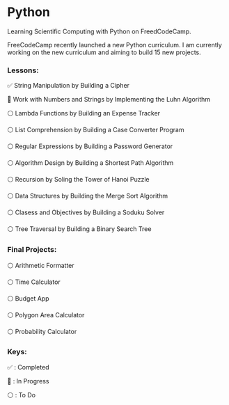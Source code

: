 # Python

Learning Scientific Computing with Python on FreedCodeCamp.

FreeCodeCamp recently launched a new Python curriculum. I am currently working on the new curriculum and aiming to build 15 new projects.

### Lessons:

:white_check_mark: String Manipulation by Building a Cipher

:large_blue_circle: Work with Numbers and Strings by Implementing the Luhn Algorithm

:white_circle: Lambda Functions by Building an Expense Tracker

:white_circle: List Comprehension by Building a Case Converter Program

:white_circle: Regular Expressions by Building a Password Generator

:white_circle: Algorithm Design by Building a Shortest Path Algorithm

:white_circle: Recursion by Soling the Tower of Hanoi Puzzle

:white_circle:  Data Structures by Building the Merge Sort Algorithm 

:white_circle: Clasess and Objectives by Building a Soduku Solver

:white_circle: Tree Traversal by Building a Binary Search Tree

### Final Projects:

:white_circle: Arithmetic Formatter

:white_circle: Time Calculator

:white_circle: Budget App

:white_circle: Polygon Area Calculator

:white_circle: Probability Calculator

### Keys:

:white_check_mark: : Completed

:large_blue_circle: : In Progress

:white_circle: : To Do 